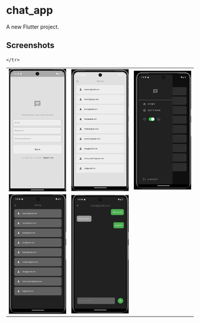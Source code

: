 # chat_app

A new Flutter project.

## Screenshots
<table>

<tr>
    <td> <img src="https://github.com/kisra-7/firebase-chat-app/blob/9ea86a139f6a809ad931f975e45601226d229f15/Screenshot%202025-01-10%20055458.png" width="200" /></td>
    <td><img src="https://github.com/kisra-7/firebase-chat-app/blob/9ea86a139f6a809ad931f975e45601226d229f15/Screenshot%202025-01-10%20055807.png" width="200" /></td>
    <td> <img src="https://github.com/kisra-7/firebase-chat-app/blob/9ea86a139f6a809ad931f975e45601226d229f15/Screenshot%202025-01-10%20055825.png" width="200" /></td>
    
    </tr>
<tr>    
  
  
   <td> <img src="https://github.com/kisra-7/firebase-chat-app/blob/9ea86a139f6a809ad931f975e45601226d229f15/Screenshot%202025-01-10%20055836.png" width="200" /></td>
   <td> <img src="https://github.com/kisra-7/firebase-chat-app/blob/9ea86a139f6a809ad931f975e45601226d229f15/Screenshot%202025-01-10%20060036.png" width="200" /></td>
  
</tr>




</table>

